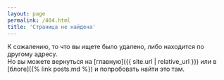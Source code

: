 ```yaml
---
layout: page
permalink: /404.html
title: 'Страница не найдена'
---
```


К сожалению, то что вы ищете было удалено, либо находится по другому адресу.   
Но вы можете вернуться на [главную]({{ site.url | relative_url }}) или в [блоге]({% link posts.md  %}) 
и попробовать найти это там.
